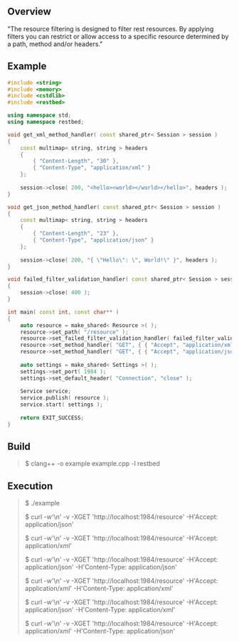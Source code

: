 Overview
--------

"The resource filtering is designed to filter rest resources. By applying filters you can restrict or allow access to a specific resource determined by a path, method and/or headers."

Example
-------

```C++
#include <string>
#include <memory>
#include <cstdlib>
#include <restbed>

using namespace std;
using namespace restbed;

void get_xml_method_handler( const shared_ptr< Session > session )
{
    const multimap< string, string > headers
    {
        { "Content-Length", "30" },
        { "Content-Type", "application/xml" }
    };
    
    session->close( 200, "<hello><world></world></hello>", headers );
}

void get_json_method_handler( const shared_ptr< Session > session )
{
    const multimap< string, string > headers
    {
        { "Content-Length", "23" },
        { "Content-Type", "application/json" }
    };
    
    session->close( 200, "{ \"Hello\": \", World!\" }", headers );
}

void failed_filter_validation_handler( const shared_ptr< Session > session )
{
    session->close( 400 );
}

int main( const int, const char** )
{
    auto resource = make_shared< Resource >( );
    resource->set_path( "/resource" );
    resource->set_failed_filter_validation_handler( failed_filter_validation_handler );
    resource->set_method_handler( "GET", { { "Accept", "application/xml" }, { "Content-Type", "application/xml" } }, &get_xml_method_handler );
    resource->set_method_handler( "GET", { { "Accept", "application/json" }, { "Content-Type", "application/json" } }, &get_json_method_handler );
    
    auto settings = make_shared< Settings >( );
    settings->set_port( 1984 );
    settings->set_default_header( "Connection", "close" );
    
    Service service;
    service.publish( resource );
    service.start( settings );
    
    return EXIT_SUCCESS;
}
```

Build
-----

> $ clang++ -o example example.cpp -l restbed

Execution
---------

> $ ./example
>
> $ curl -w'\n' -v -XGET 'http://localhost:1984/resource' -H'Accept: application/json'
>
> $ curl -w'\n' -v -XGET 'http://localhost:1984/resource' -H'Accept: application/xml'
>
> $ curl -w'\n' -v -XGET 'http://localhost:1984/resource' -H'Accept: application/json' -H'Content-Type: application/json'
>
> $ curl -w'\n' -v -XGET 'http://localhost:1984/resource' -H'Accept: application/xml' -H'Content-Type: application/xml'
>
> $ curl -w'\n' -v -XGET 'http://localhost:1984/resource' -H'Accept: application/json' -H'Content-Type: application/xml'
>
> $ curl -w'\n' -v -XGET 'http://localhost:1984/resource' -H'Accept: application/xml' -H'Content-Type: application/json'